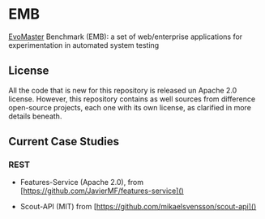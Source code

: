 # EMB
[EvoMaster](http://evomaster.org) Benchmark (EMB): a set of web/enterprise applications for experimentation in automated system testing

## License
All the code that is new for this repository is released un Apache 2.0 license. 
However, this repository contains as well sources from difference open-source 
projects, each one with its own license, as clarified in more details beneath.

## Current Case Studies

### REST

* Features-Service (Apache 2.0), from [https://github.com/JavierMF/features-service]()  

* Scout-API (MIT) from [https://github.com/mikaelsvensson/scout-api]()
